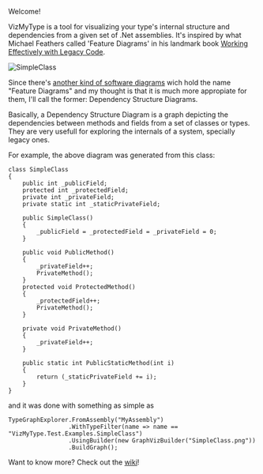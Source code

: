 Welcome!


VizMyType is a tool for visualizing your type's internal structure and dependencies from a given set of .Net assemblies.
It's inspired by what Michael Feathers called 'Feature Diagrams' in his landmark book [Working Effectively with Legacy Code](http://www.amazon.com/Working-Effectively-Legacy-Michael-Feathers/dp/0131177052).

![SimpleClass](./VizMyType/raw/master/VizMyType.Tests/out/SimpleClass.png)

Since there's [another kind of software diagrams](http://en.wikipedia.org/wiki/Feature_model) wich hold the name "Feature Diagrams" and my 
thought is that it is much more appropiate for them, I'll call the former: Dependency Structure Diagrams.

Basically, a Dependency Structure Diagram is a graph depicting the dependencies between methods and fields from a set of classes or types.
They are very usefull for exploring the internals of a system, specially legacy ones.

For example, the above diagram was generated from this class:

    class SimpleClass
    {
        public int _publicField;
        protected int _protectedField;
        private int _privateField;
        private static int _staticPrivateField;

        public SimpleClass()
        {
            _publicField = _protectedField = _privateField = 0;
        }

        public void PublicMethod()
        {
            _privateField++;
			PrivateMethod();
        }
        protected void ProtectedMethod()
        {
            _protectedField++;
            PrivateMethod();
        }

        private void PrivateMethod()
        {
            _privateField++;
        }

        public static int PublicStaticMethod(int i)
        {
            return (_staticPrivateField += i);
        }
    }


and it was done with something as simple as

    TypeGraphExplorer.FromAssembly("MyAssembly")
                     .WithTypeFilter(name => name == "VizMyType.Test.Examples.SimpleClass")
                     .UsingBuilder(new GraphVizBuilder("SimpleClass.png"))
                     .BuildGraph();
					 
Want to know more? Check out the [wiki](https://github.com/MachinesAreUs/VizMyType/wiki)!
